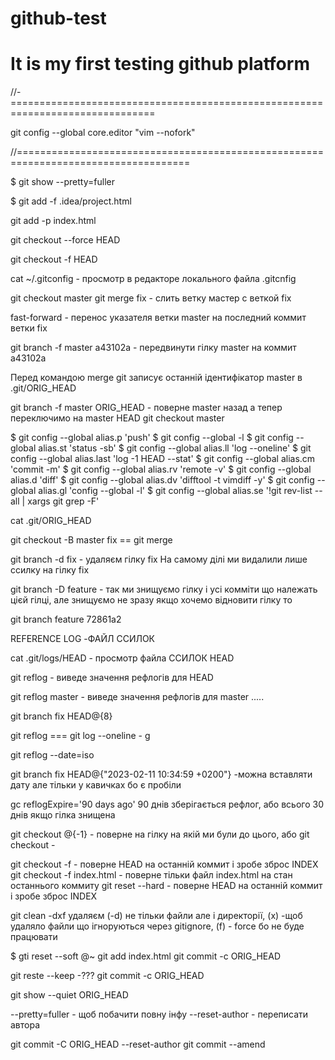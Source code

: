 # github-test

# It is my first testing github platform

//-===============================================================================

git config --global core.editor "vim --nofork"

//====================================================================================

$ git show --pretty=fuller

$ git add -f .idea/project.html

git add -p index.html

git checkout --force HEAD

git checkout -f HEAD

cat ~/.gitconfig - просмотр в редакторе локального файла .gitcnfig

git checkout master
git merge fix - слить ветку мастер с веткой fix

fast-forward - перенос указателя ветки master на последний коммит ветки fix

git branch -f master a43102a - передвинути гілку master на коммит a43102a

Перед командою merge git записує останній ідентифікатор master в .git/ORIG_HEAD

git branch -f master ORIG_HEAD - поверне master назад
а тепер переключимо на master HEAD
git checkout master

$ git config --global alias.p 'push'
$ git config --global -l
$ git config --global alias.st 'status -sb'
$ git config --global alias.ll 'log --oneline'
$ git config --global alias.last 'log -1 HEAD --stat'
$ git config --global alias.cm 'commit -m'
$ git config --global alias.rv 'remote -v'
$ git config --global alias.d 'diff'
$ git config --global alias.dv 'difftool -t vimdiff -y'
$ git config --global alias.gl 'config --global -l'
$ git config --global alias.se '!git rev-list --all | xargs git grep -F'

cat .git/ORIG_HEAD

git checkout -B master fix == git merge

git branch -d fix - удаляєм гілку fix
На самому ділі ми видалили лише ссилку на гілку fix

git branch -D feature - так ми знищуємо гілку і усі комміти що належать цієй гілці, але знищуємо не зразу якщо хочемо відновити гілку то

git branch feature 72861a2

REFERENCE LOG -ФАЙЛ ССИЛОК

cat .git/logs/HEAD - просмотр файла ССИЛОК HEAD

git reflog - виведе значення рефлогів для HEAD

git reflog master - виведе значення рефлогів для master .....

git branch fix HEAD@{8}

git reflog === git log --oneline - g

git reflog --date=iso

git branch fix HEAD@{"2023-02-11 10:34:59 +0200"} -можна вставляти дату але тільки у кавичках бо є пробіли

gc reflogExpire='90 days ago' 90 днів зберігається рефлог, або всього 30 днів якщо гілка знищена

git checkout @{-1} - поверне на гілку на якій ми були до цього, або git checkout -

git checkout -f - поверне HEAD на останній коммит і зробе зброс INDEX
git checkout -f index.html - поверне тільки файл index.html на стан останнього коммиту
git reset --hard - поверне HEAD на останній коммит і зробе зброс INDEX

git clean -dxf удаляєм (-d) не тільки файли але і директорії, (х) -щоб удаляло файли що ігноруються через gitignore, (f) - force бо не буде працювати

$ gti reset --soft @~
git add index.html
git commit -c ORIG_HEAD

git reste --keep -???
git commit -c ORIG_HEAD

git show --quiet ORIG_HEAD

<!-- .....ФЛАГИ  -->

--pretty=fuller - щоб побачити повну інфу
--reset-author - переписати автора

git commit -C ORIG_HEAD --reset-author
git commit --amend
